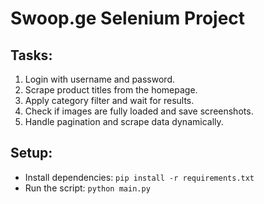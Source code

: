 
# Swoop.ge Selenium Project

## Tasks:
1. Login with username and password.
2. Scrape product titles from the homepage.
3. Apply category filter and wait for results.
4. Check if images are fully loaded and save screenshots.
5. Handle pagination and scrape data dynamically.

## Setup:
- Install dependencies: `pip install -r requirements.txt`
- Run the script: `python main.py`

